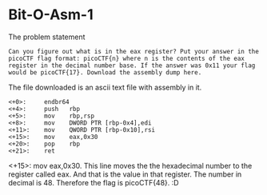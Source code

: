 # Bit-O-Asm-1
The problem statement
```
Can you figure out what is in the eax register? Put your answer in the picoCTF flag format: picoCTF{n} where n is the contents of the eax register in the decimal number base. If the answer was 0x11 your flag would be picoCTF{17}. Download the assembly dump here.
```
The file downloaded is an ascii text file with assembly in it.
```
<+0>:     endbr64 
<+4>:     push   rbp
<+5>:     mov    rbp,rsp
<+8>:     mov    DWORD PTR [rbp-0x4],edi
<+11>:    mov    QWORD PTR [rbp-0x10],rsi
<+15>:    mov    eax,0x30
<+20>:    pop    rbp
<+21>:    ret
```
<+15>:    mov    eax,0x30. This line moves the the hexadecimal number to the register called eax. And that is the value in that register. The number in decimal is 48. Therefore the flag is picoCTF{48}. :D